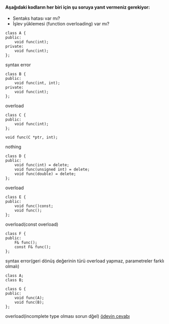 #### Aşağıdaki kodların her biri için şu soruya yanıt vermeniz gerekiyor:

+ Sentaks hatası var mı?
+ İşlev yüklemesi (function overloading) var mı?


```
class A {
public:
	void func(int);
private:
	void func(int);
};
```
syntax error
```
class B {
public:
	void func(int, int);
private:
	void func(int);
};
```
overload

```
class C {
public:
	void func(int);
};

void func(C *ptr, int);
```
nothing

```
class D {
public:
	void func(int) = delete;
	void func(unsigned int) = delete;
	void func(double) = delete;
};
```
overload

```
class E {
public:
	void func()const;
	void func();
};
```
overload(const overload)
```
class F {
public:
	F& func();
	const F& func();
};
```
syntax error(geri dönüş değerinin türü overload yapmaz, parametreler farklı olmalı)

```
class A;
class B;

class G {
public:
	void func(A);
	void func(B);
};
```
overload(incomplete type olması sorun dğel)
[ödevin cevabı](https://www.youtube.com/watch?v=qKKOWjpAYIM)
